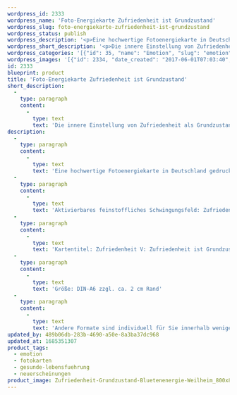 ```yaml
---
wordpress_id: 2333
wordpress_name: 'Foto-Energiekarte Zufriedenheit ist Grundzustand'
wordpress_slug: foto-energiekarte-zufriedenheit-ist-grundzustand
wordpress_status: publish
wordpress_description: '<p>Eine hochwertige Fotoenergiekarte in Deutschland gedruckt und in Handarbeit laminiert. Sie ist in Postkartengröße (DIN-A6) gut zu transportieren und kann auch auf den Körper aufgelegt werden.</p><p>Aktivierbares feinstoffliches Schwingungsfeld: <span class="s1">Zufriedenheit - Grundzustand - Einstellung: </span>Impulse für Zufriedenheit, welche aus einer echten, stimmigen Motivation entsteht. Aktion und Reaktion aus wahrhaftiger Motivation heraus ausgeführt, als Grundlagen für umfassende und tragfähige Zufriedenheit.</p><p>Kartentitel: Zufriedenheit V: Zufriedenheit ist Grundzustand<span class="s1">. Reihe: Zufriedenheit. </span>Schwingungsebene: Grün.</p><p>Größe: DIN-A6 zzgl. ca. 2 cm Rand<br />Andere Formate sind individuell für Sie innerhalb weniger Tage herstellbar. Bitte kontaktieren Sie uns hierfür unter <a href="mailto:info@elvedenverlag.de">info@elvedenverlag.de</a>.</p><p><a href="https://my.feenbaum.de/anwendung-energiebilder-foto-laminiert/">Anwendungshinweise</a>      <a href="https://my.feenbaum.de/produktinformationen-fotokarten/">Produktinformationen</a></p>'
wordpress_short_description: '<p>Die innere Einstellung von Zufriedenheit als Grundzustand etablieren<br /><em>Hinweis: Das Wasserzeichen „Elveden Verlag Energiebild“ wird nicht mit gedruckt</em></p>'
wordpress_categories: '[{"id": 35, "name": "Emotion", "slug": "emotion"}, {"id": 23, "name": "Fotokarten", "slug": "fotokarten"}, {"id": 38, "name": "Gesunde Lebensf\u00fchrung", "slug": "gesunde-lebensfuehrung"}, {"id": 66, "name": "Neuerscheinungen", "slug": "neuerscheinungen"}]'
wordpress_images: '[{"id": 2334, "date_created": "2017-06-01T07:03:40", "date_created_gmt": "2017-06-01T03:03:40", "date_modified": "2017-06-01T07:03:40", "date_modified_gmt": "2017-06-01T03:03:40", "src": "https://my.feenbaum.de/wp-content/uploads/2017/06/Zufriedenheit-Grundzustand-Bluetenenergie-Weilheim_800x800-W.jpg", "name": "Zufriedenheit-Grundzustand-Bluetenenergie-Weilheim_800x800-W", "alt": ""}]'
id: 2333
blueprint: product
title: 'Foto-Energiekarte Zufriedenheit ist Grundzustand'
short_description:
  -
    type: paragraph
    content:
      -
        type: text
        text: 'Die innere Einstellung von Zufriedenheit als Grundzustand etablieren'
description:
  -
    type: paragraph
    content:
      -
        type: text
        text: 'Eine hochwertige Fotoenergiekarte in Deutschland gedruckt und in Handarbeit laminiert. Sie ist in Postkartengröße (DIN-A6) gut zu transportieren und kann auch auf den Körper aufgelegt werden.'
  -
    type: paragraph
    content:
      -
        type: text
        text: 'Aktivierbares feinstoffliches Schwingungsfeld: Zufriedenheit - Grundzustand - Einstellung: Impulse für Zufriedenheit, welche aus einer echten, stimmigen Motivation entsteht. Aktion und Reaktion aus wahrhaftiger Motivation heraus ausgeführt, als Grundlagen für umfassende und tragfähige Zufriedenheit.'
  -
    type: paragraph
    content:
      -
        type: text
        text: 'Kartentitel: Zufriedenheit V: Zufriedenheit ist Grundzustand. Reihe: Zufriedenheit. Schwingungsebene: Grün.'
  -
    type: paragraph
    content:
      -
        type: text
        text: 'Größe: DIN-A6 zzgl. ca. 2 cm Rand'
  -
    type: paragraph
    content:
      -
        type: text
        text: 'Andere Formate sind individuell für Sie innerhalb weniger Tage herstellbar. Bitte kontaktieren Sie uns hierfür unter info@elvedenverlag.de.'
updated_by: 489b06db-283b-4690-a50e-8a3ba37dc968
updated_at: 1685351307
product_tags:
  - emotion
  - fotokarten
  - gesunde-lebensfuehrung
  - neuerscheinungen
product_image: Zufriedenheit-Grundzustand-Bluetenenergie-Weilheim_800x800-W.jpg
---
```

